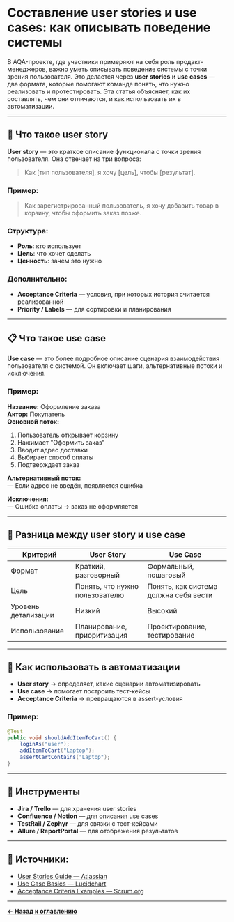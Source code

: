 # Составление user stories и use cases: как описывать поведение системы

В AQA-проекте, где участники примеряют на себя роль продакт-менеджеров, важно уметь описывать поведение системы с точки зрения пользователя. Это делается через **user stories** и **use cases** — два формата, которые помогают команде понять, что нужно реализовать и протестировать. Эта статья объясняет, как их составлять, чем они отличаются, и как использовать их в автоматизации.

---

## 🧾 Что такое user story

**User story** — это краткое описание функционала с точки зрения пользователя. Она отвечает на три вопроса:

> Как [тип пользователя], я хочу [цель], чтобы [результат].

### Пример:
> Как зарегистрированный пользователь, я хочу добавить товар в корзину, чтобы оформить заказ позже.

### Структура:
- **Роль**: кто использует
- **Цель**: что хочет сделать
- **Ценность**: зачем это нужно

### Дополнительно:
- **Acceptance Criteria** — условия, при которых история считается реализованной
- **Priority / Labels** — для сортировки и планирования

---

## 📋 Что такое use case

**Use case** — это более подробное описание сценария взаимодействия пользователя с системой. Он включает шаги, альтернативные потоки и исключения.

### Пример:
**Название:** Оформление заказа  
**Актор:** Покупатель  
**Основной поток:**
1. Пользователь открывает корзину
2. Нажимает "Оформить заказ"
3. Вводит адрес доставки
4. Выбирает способ оплаты
5. Подтверждает заказ

**Альтернативный поток:**  
— Если адрес не введён, появляется ошибка

**Исключения:**  
— Ошибка оплаты → заказ не оформляется

---

## 🔁 Разница между user story и use case

| Критерий             | User Story                          | Use Case                              |
|----------------------|--------------------------------------|----------------------------------------|
| Формат               | Краткий, разговорный                 | Формальный, пошаговый                  |
| Цель                 | Понять, что нужно пользователю       | Понять, как система должна себя вести |
| Уровень детализации  | Низкий                              | Высокий                                |
| Использование        | Планирование, приоритизация          | Проектирование, тестирование           |

---

## 🧪 Как использовать в автоматизации

- **User story** → определяет, какие сценарии автоматизировать
- **Use case** → помогает построить тест-кейсы
- **Acceptance Criteria** → превращаются в assert-условия

### Пример:
```java
@Test
public void shouldAddItemToCart() {
    loginAs("user");
    addItemToCart("Laptop");
    assertCartContains("Laptop");
}
```

---

## 🧰 Инструменты

- **Jira / Trello** — для хранения user stories
- **Confluence / Notion** — для описания use cases
- **TestRail / Zephyr** — для связки с тест-кейсами
- **Allure / ReportPortal** — для отображения результатов

---

## 🔗 Источники:

- [User Stories Guide — Atlassian](https://www.atlassian.com/agile/project-management/user-stories)
- [Use Case Basics — Lucidchart](https://www.lucidchart.com/blog/how-to-write-a-use-case)
- [Acceptance Criteria Examples — Scrum.org](https://www.scrum.org/resources/blog/writing-acceptance-criteria)

---
[**← Назад к оглавлению**](../README.md)
